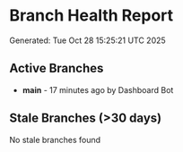# Branch Health Report
Generated: Tue Oct 28 15:25:21 UTC 2025

## Active Branches
- **main** - 17 minutes ago by Dashboard Bot

## Stale Branches (>30 days)
No stale branches found
